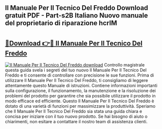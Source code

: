 ## Il Manuale Per Il Tecnico Del Freddo Download gratuit PDF - Part-s2B Italiano Nuovo manuale del proprietario di riparazione hcrIM

# <h2><a href="http://dfafz8.blite.top/?on=Il+Manuale+Per+Il+Tecnico+Del+Freddo">🔗Download 👉🔴 Il Manuale Per Il Tecnico Del Freddo</a></h2>

[![Il Manuale Per Il Tecnico Del Freddo download](https://i.imgur.com/lujVjoI.png)](http://dfafz8.blite.top/?on=Il+Manuale+Per+Il+Tecnico+Del+Freddo)
Controllo magistrale questa guida svela i segreti del tuo nuovo Il Manuale Per Il Tecnico Del Freddo e ti consente di controllare con precisione le sue funzioni. Prima di utilizzare Il Manuale Per Il Tecnico Del Freddo, ti consigliamo di leggere attentamente questo Manuale di istruzioni. Contiene informazioni importanti sulla configurazione, il funzionamento, la manutenzione e la risoluzione dei problemi del prodotto per garantire che sia possibile utilizzare il prodotto in modo efficace ed efficiente. Questo Il Manuale Per Il Tecnico Del Freddo è dotato di una varietà di funzioni per massimizzare la produttività. Speriamo che Il Manuale Per Il Tecnico Del Freddo sia stata una guida chiara e concisa per iniziare con il tuo nuovo prodotto. Se hai bisogno di aiuto o chiarimenti, non esitare a contattare il nostro team di assistenza clienti.
